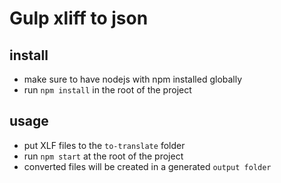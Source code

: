 # Gulp xliff to json

## install

* make sure to have nodejs with npm installed globally
* run `npm install` in the root of the project

## usage

* put XLF files to the `to-translate` folder
* run `npm start` at the root of the project
* converted files will be created in a generated `output folder`
